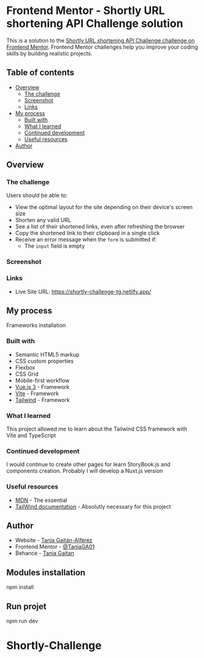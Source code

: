 # Frontend Mentor - Shortly URL shortening API Challenge solution

This is a solution to the [Shortly URL shortening API Challenge challenge on Frontend Mentor](https://www.frontendmentor.io/challenges/url-shortening-api-landing-page-2ce3ob-G). Frontend Mentor challenges help you improve your coding skills by building realistic projects.

## Table of contents

- [Overview](#overview)
  - [The challenge](#the-challenge)
  - [Screenshot](#screenshot)
  - [Links](#links)
- [My process](#my-process)
  - [Built with](#built-with)
  - [What I learned](#what-i-learned)
  - [Continued development](#continued-development)
  - [Useful resources](#useful-resources)
- [Author](#author)

## Overview

### The challenge

Users should be able to:

- View the optimal layout for the site depending on their device's screen size
- Shorten any valid URL
- See a list of their shortened links, even after refreshing the browser
- Copy the shortened link to their clipboard in a single click
- Receive an error message when the `form` is submitted if:
  - The `input` field is empty

### Screenshot

[](/images/myshortly-screenshot.png)

### Links

- Live Site URL: https://shortly-challenge-tg.netlify.app/

## My process

Frameworks installation

### Built with

- Semantic HTML5 markup
- CSS custom properties
- Flexbox
- CSS Grid
- Mobile-first workflow
- [Vue.js 3](https://vuejs.org/) - Framework
- [Vite](https://vitejs.dev/) - Framework
- [Tailwind](https://tailwindcss.com/) - Framework

### What I learned

This project allowed me to learn about the Tailwind CSS framework with Vite and TypeScript

### Continued development

I would continue to create other pages for learn StoryBook.js and components creation. Probably I will develop a Nuxt.js version

### Useful resources

- [MDN](https://developer.mozilla.org/fr/) - The essential
- [TailWind documentation](https://tailwindcss.com/docs/installation) - Absolutly necessary for this project

## Author

- Website - [Tania Gaitán-Alférez](http://taniagaitan.free.fr/)
- Frontend Mentor - [@TaniaGA01](https://www.frontendmentor.io/profile/TaniaGA01)
- Behance - [Tania Gaitan](https://www.behance.net/taniagaitan_designer)

## Modules installation

npm install

## Run projet

npm run dev

# Shortly-Challenge
